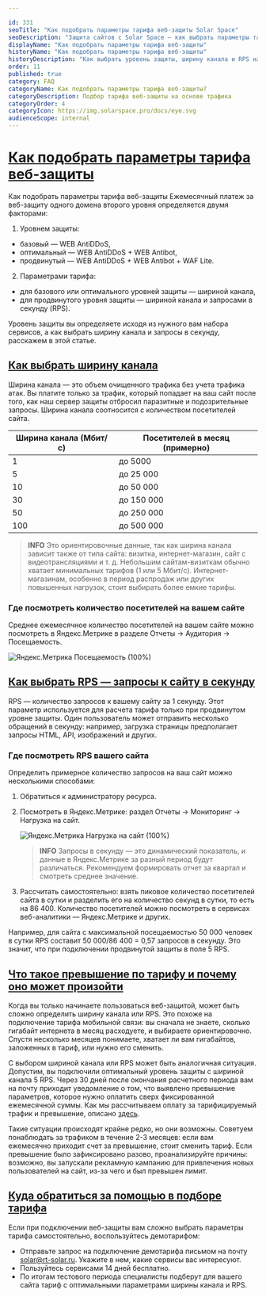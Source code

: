 ```yaml
---

id: 331
seoTitle: "Как подобрать параметры тарифа веб-защиты Solar Space"
seoDescription: "Защита сайтов с Solar Space — как выбрать параметры тарифа для определения стоимости ежемесячного платежа. Бесплатное демо на 14 дней поможет подобрать подходящий тариф на основе вашего трафика."
displayName: "Как подобрать параметры тарифа веб-защиты"
historyName: "Как подобрать параметры тарифа веб-защиты"
historyDescription: "Как выбрать уровень защиты, ширину канала и RPS на старте"
order: 11
published: true
category: FAQ
categoryName: Как подобрать параметры тарифа веб-защиты?
categoryDescription: Подбор тарифа веб-защиты на основе трафика
categoryOrder: 4
categoryIcon: https://img.solarspace.pro/docs/eye.svg
audienceScope: internal
---
```


# [Как подобрать параметры тарифа веб-защиты](how-to-choose-web-protection-plan)

Как подобрать параметры тарифа веб-защиты
Ежемесячный платеж за веб-защиту одного домена второго уровня определяется двумя факторами:

1. Уровнем защиты:

* базовый — WEB AntiDDoS,
* оптимальный — WEB AntiDDoS + WEB Antibot,
* продвинутый — WEB AntiDDoS + WEB Antibot + WAF Lite.

2. Параметрами тарифа:

* для базового или оптимального уровней защиты — шириной канала,
* для продвинутого уровня защиты — шириной канала и запросами в секунду (RPS).

Уровень защиты вы определяете исходя из нужного вам набора сервисов, а как выбрать ширину канала и запросы в секунду, расскажем в этой статье.

## [Как выбрать ширину канала](how-to-choose-web-protection-plan#how-to-choose-bandwidth)

Ширина канала — это объем очищенного трафика без учета трафика атак. Вы платите только за трафик, который попадает на ваш сайт после того, как наш сервер защиты отбросил паразитные и подозрительные запросы.
Ширина канала соотносится с количеством посетителей сайта.

| Ширина канала (Мбит/с) | Посетителей в месяц (примерно) |
| ---------------------- | ------------------------------ |
| 1                      | до 5000                        |
| 5                      | до 25 000                      |
| 10                     | до 50 000                      |
| 30                     | до 150 000                     |
| 50                     | до 250 000                     |
| 100                    | до 500 000                     |

> **INFO**
> Это ориентировочные данные, так как ширина канала зависит также от типа сайта: визитка, интернет-магазин, сайт с видеотрансляциями и т. д. Небольшим сайтам-визиткам обычно хватает минимальных тарифов (1 или 5 Мбит/с). Интернет-магазинам, особенно в период распродаж или других повышенных нагрузок, стоит выбирать более емкие тарифы.

### Где посмотреть количество посетителей на вашем сайте

Среднее ежемесячное количество посетителей на вашем сайте можно посмотреть в Яндекс.Метрике в разделе Отчеты → Аудитория → Посещаемость.

![Яндекс.Метрика Посещаемость (100%)](https://img.solarspace.pro/docs/yandex-metrika-traffic.png)

## [Как выбрать RPS — запросы к сайту в секунду](how-to-choose-web-protection-plan#how-to-choose-rps)

RPS — количество запросов к вашему сайту за 1 секунду. Этот параметр используется для расчета тарифа только при продвинутом уровне защиты. Один пользователь может отправить несколько обращений в секунду: например, загрузка страницы предполагает запросы HTML, API, изображений и других.

### Где посмотреть RPS вашего сайта

Определить примерное количество запросов на ваш сайт можно несколькими способами:

1. Обратиться к администратору ресурса.
2. Посмотреть в Яндекс.Метрике: раздел Отчеты → Мониторинг → Нагрузка на сайт.

    ![Яндекс.Метрика Нагрузка на сайт (100%)](https://img.solarspace.pro/docs/yandex-metrika-site-load-rps.png)

    > **INFO**
    > Запросы в секунду — это динамический показатель, и данные в Яндекс.Метрике за разный период будут различаться. Рекомендуем формировать отчет за квартал и смотреть среднее значение.

3. Рассчитать самостоятельно: взять пиковое количество посетителей сайта в сутки и разделить его на количество секунд в сутки, то есть на 86 400. Количество посетителей можно посмотреть в сервисах веб-аналитики — Яндекс.Метрике и других.

Например, для сайта с максимальной посещаемостью 50 000 человек в сутки RPS составит 50 000/86 400 = 0,57 запросов в секунду. Это значит, что при подключении продвинутой защиты в поле 5 RPS.

## [Что такое превышение по тарифу и почему оно может произойти](how-to-choose-web-protection-plan#tariff-exceed)

Когда вы только начинаете пользоваться веб-защитой, может быть сложно определить ширину канала или RPS. Это похоже на подключение тарифа мобильной связи: вы сначала не знаете, сколько гигабайт интернета в месяц расходуете, и выбираете ориентировочно. Спустя несколько месяцев понимаете, хватает ли вам гигабайтов, заложенных в тариф, или нужно его сменить.

С выбором шириной канала или RPS может быть аналогичная ситуация. Допустим, вы подключили оптимальный уровень защиты с шириной канала 5 RPS. Через 30 дней после окончания расчетного периода вам на почту приходит уведомление о том, что выявлено превышение параметров, которое нужно оплатить сверх фиксированной ежемесячной суммы. Как мы рассчитываем оплату за тарифицируемый трафик и превышение, описано [здесь](https://docs.solarspace.pro/tariffs/billing-and-payment#disconnection-for-non-payment).

Такие ситуации происходят крайне редко, но они возможны. Советуем понаблюдать за трафиком в течение 2-3 месяцев: если вам ежемесячно приходит счет за превышение, стоит сменить тариф. Если превышение было зафиксировано разово, проанализируйте причины: возможно, вы запускали рекламную кампанию для привлечения новых пользователей на сайт, из-за чего и был превышен лимит.

## [Куда обратиться за помощью в подборе тарифа](how-to-choose-web-protection-plan#support)

Если при подключении веб-защиты вам сложно выбрать параметры тарифа самостоятельно, воспользуйтесь демотарифом:

* Отправьте запрос на подключение демотарифа письмом на почту [solar@rt-solar.ru](mailto:solar@rt-solar.ru). Укажите в нем, какие сервисы вас интересуют.
* Пользуйтесь сервисами 14 дней бесплатно.
* По итогам тестового периода специалисты подберут для вашего сайта тариф с оптимальными параметрами ширины канала и RPS.
